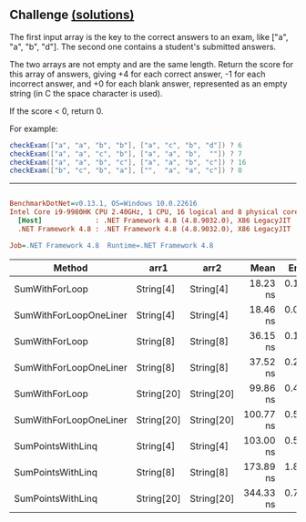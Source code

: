 ## Challenge [(solutions)](https://github.com/kvarcas91/Codewars-Solutions-and-Benchmarks/blob/master/Bench/Kata7/CheckTheExam.cs)

The first input array is the key to the correct answers to an exam, like ["a", "a", "b", "d"]. The second one contains a student's submitted answers.

The two arrays are not empty and are the same length. Return the score for this array of answers, giving +4 for each correct answer, -1 for each incorrect answer, and +0 for each blank answer, represented as an empty string (in C the space character is used).

If the score < 0, return 0.

For example:

```c#
checkExam(["a", "a", "b", "b"], ["a", "c", "b", "d"]) ? 6
checkExam(["a", "a", "c", "b"], ["a", "a", "b",  ""]) ? 7
checkExam(["a", "a", "b", "c"], ["a", "a", "b", "c"]) ? 16
checkExam(["b", "c", "b", "a"], ["",  "a", "a", "c"]) ? 0
```

---

``` ini

BenchmarkDotNet=v0.13.1, OS=Windows 10.0.22616
Intel Core i9-9980HK CPU 2.40GHz, 1 CPU, 16 logical and 8 physical cores
  [Host]             : .NET Framework 4.8 (4.8.9032.0), X86 LegacyJIT
  .NET Framework 4.8 : .NET Framework 4.8 (4.8.9032.0), X86 LegacyJIT

Job=.NET Framework 4.8  Runtime=.NET Framework 4.8  

```
|                 Method |       arr1 |       arr2 |      Mean |    Error |   StdDev | Ratio | RatioSD |  Gen 0 | Allocated |
|----------------------- |----------- |----------- |----------:|---------:|---------:|------:|--------:|-------:|----------:|
|         SumWithForLoop |  String[4] |  String[4] |  18.23 ns | 0.121 ns | 0.114 ns |  1.00 |    0.00 |      - |         - |
| SumWithForLoopOneLiner |  String[4] |  String[4] |  18.46 ns | 0.096 ns | 0.090 ns |  1.01 |    0.01 |      - |         - |
|         SumWithForLoop |  String[8] |  String[8] |  36.15 ns | 0.188 ns | 0.167 ns |  1.98 |    0.01 |      - |         - |
| SumWithForLoopOneLiner |  String[8] |  String[8] |  37.52 ns | 0.218 ns | 0.204 ns |  2.06 |    0.02 |      - |         - |
|         SumWithForLoop | String[20] | String[20] |  99.86 ns | 0.498 ns | 0.466 ns |  5.48 |    0.04 |      - |         - |
| SumWithForLoopOneLiner | String[20] | String[20] | 100.77 ns | 0.512 ns | 0.479 ns |  5.53 |    0.04 |      - |         - |
|      SumPointsWithLinq |  String[4] |  String[4] | 103.00 ns | 0.547 ns | 0.511 ns |  5.65 |    0.05 | 0.0206 |     108 B |
|      SumPointsWithLinq |  String[8] |  String[8] | 173.89 ns | 1.853 ns | 1.733 ns |  9.54 |    0.10 | 0.0205 |     108 B |
|      SumPointsWithLinq | String[20] | String[20] | 344.33 ns | 0.747 ns | 0.699 ns | 18.89 |    0.12 | 0.0205 |     108 B |
